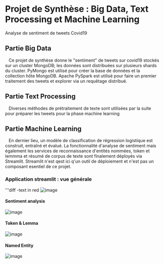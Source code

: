 # Projet de Synthèse : Big Data, Text Processing et Machine Learning 
Analyse de sentiment de tweets Covid19
## Partie Big Data
 &nbsp;&nbsp;&nbsp;Ce projet de synthèse donne le "sentiment" de tweets sur covid19 stockés sur un cluster MongoDB; les données sont distribuées sur plusieurs shards du cluster. 
PyMongo est utilisé pour créer la base de données et la collection hôte MongoDB. Apache PySpark est utilisé pour faire un premier traitement des tweets et explorer via un requêtage distribué.
## Partie Text Processing
 &nbsp;&nbsp;&nbsp;Diverses méthodes de prétraitement de texte sont utilisées par la suite pour préparer les tweets pour la phase machine learning
## Partie Machine Learning 
 &nbsp;&nbsp;&nbsp;En dernier lieu, un modèle de classification de régression logistique est construit, entraîné et évalué. La fonctionnalité d'analyse de sentiment mais également les services de reconnaissance d'entités nommées, token et lemmma et résumé de corpus de texte sont finalement déployés via Streamlit. Streamlit n'est qest ici q'un outil de déploiement et n'est pas un composant esentiel de ce projet.
 ### Application streamlit : vue générale
 '''diff
 -text in red
 ![image](https://user-images.githubusercontent.com/62526508/107960027-641eec80-6fa4-11eb-9f86-67ee2d8085e2.png)
 #### Sentiment analysis
 ![image](https://user-images.githubusercontent.com/62526508/107958666-a0e9e400-6fa2-11eb-8048-46d0fb2221b4.png)
  #### Token & Lemma 
![image](https://user-images.githubusercontent.com/62526508/107958702-b19a5a00-6fa2-11eb-8ff2-984af9de07fd.png)
 #### Named Entity
![image](https://user-images.githubusercontent.com/62526508/107958787-d262af80-6fa2-11eb-879e-08061a0a4610.png)
 
